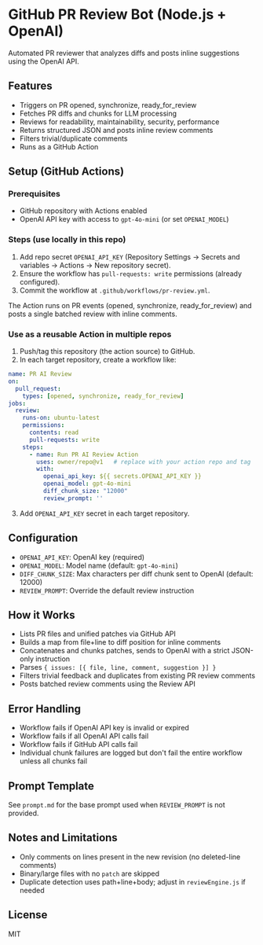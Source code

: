 # GitHub PR Review Bot (Node.js + OpenAI)

Automated PR reviewer that analyzes diffs and posts inline suggestions using the OpenAI API.

## Features
- Triggers on PR opened, synchronize, ready_for_review
- Fetches PR diffs and chunks for LLM processing
- Reviews for readability, maintainability, security, performance
- Returns structured JSON and posts inline review comments
- Filters trivial/duplicate comments
- Runs as a GitHub Action

## Setup (GitHub Actions)

### Prerequisites
- GitHub repository with Actions enabled
- OpenAI API key with access to `gpt-4o-mini` (or set `OPENAI_MODEL`)

### Steps (use locally in this repo)
1. Add repo secret `OPENAI_API_KEY` (Repository Settings → Secrets and variables → Actions → New repository secret).
2. Ensure the workflow has `pull-requests: write` permissions (already configured).
3. Commit the workflow at `.github/workflows/pr-review.yml`.

The Action runs on PR events (opened, synchronize, ready_for_review) and posts a single batched review with inline comments.

### Use as a reusable Action in multiple repos
1. Push/tag this repository (the action source) to GitHub.
2. In each target repository, create a workflow like:
```yaml
name: PR AI Review
on:
  pull_request:
    types: [opened, synchronize, ready_for_review]
jobs:
  review:
    runs-on: ubuntu-latest
    permissions:
      contents: read
      pull-requests: write
    steps:
      - name: Run PR AI Review Action
        uses: owner/repo@v1   # replace with your action repo and tag
        with:
          openai_api_key: ${{ secrets.OPENAI_API_KEY }}
          openai_model: gpt-4o-mini
          diff_chunk_size: "12000"
          review_prompt: ''
```
3. Add `OPENAI_API_KEY` secret in each target repository.

## Configuration
- `OPENAI_API_KEY`: OpenAI key (required)
- `OPENAI_MODEL`: Model name (default: `gpt-4o-mini`)
- `DIFF_CHUNK_SIZE`: Max characters per diff chunk sent to OpenAI (default: 12000)
- `REVIEW_PROMPT`: Override the default review instruction

## How it Works
- Lists PR files and unified patches via GitHub API
- Builds a map from file+line to diff position for inline comments
- Concatenates and chunks patches, sends to OpenAI with a strict JSON-only instruction
- Parses `{ issues: [{ file, line, comment, suggestion }] }`
- Filters trivial feedback and duplicates from existing PR review comments
- Posts batched review comments using the Review API

## Error Handling
- Workflow fails if OpenAI API key is invalid or expired
- Workflow fails if all OpenAI API calls fail
- Workflow fails if GitHub API calls fail
- Individual chunk failures are logged but don't fail the entire workflow unless all chunks fail

## Prompt Template
See `prompt.md` for the base prompt used when `REVIEW_PROMPT` is not provided.

## Notes and Limitations
- Only comments on lines present in the new revision (no deleted-line comments)
- Binary/large files with no `patch` are skipped
- Duplicate detection uses path+line+body; adjust in `reviewEngine.js` if needed

## License
MIT
